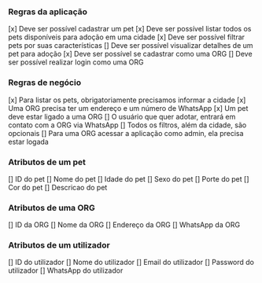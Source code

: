 ### Regras da aplicação

[x] Deve ser possível cadastrar um pet
[x] Deve ser possível listar todos os pets disponíveis para adoção em uma cidade
[x] Deve ser possível filtrar pets por suas características
[] Deve ser possível visualizar detalhes de um pet para adoção
[x] Deve ser possível se cadastrar como uma ORG
[] Deve ser possível realizar login como uma ORG

### Regras de negócio

[x] Para listar os pets, obrigatoriamente precisamos informar a cidade
[x] Uma ORG precisa ter um endereço e um número de WhatsApp
[x] Um pet deve estar ligado a uma ORG
[] O usuário que quer adotar, entrará em contato com a ORG via WhatsApp
[] Todos os filtros, além da cidade, são opcionais
[] Para uma ORG acessar a aplicação como admin, ela precisa estar logada

### Atributos de um pet

[] ID do pet
[] Nome do pet
[] Idade do pet
[] Sexo do pet
[] Porte do pet
[] Cor do pet
[] Descricao do pet

### Atributos de uma ORG

[] ID da ORG
[] Nome da ORG
[] Endereço da ORG
[] WhatsApp da ORG

### Atributos de um utilizador

[] ID do utilizador
[] Nome do utilizador
[] Email do utilizador
[] Password do utilizador
[] WhatsApp do utilizador

